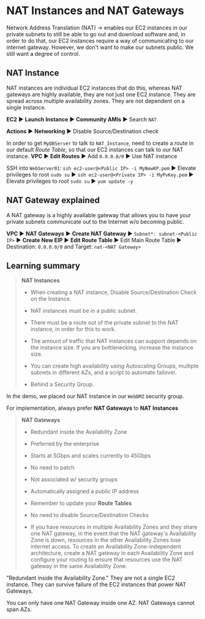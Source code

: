 # NAT Instances and NAT Gateways

Network Address Translation (NAT) → enables our EC2 instances in our private subnets to still be able to go out and download software and, in order to do that, our EC2 instances require a way of communicating to our internet gateway. However, we don't want to make our subnets public. We still want a degree of control.

## NAT Instance

NAT instances are individual EC2 instances that do this, whereas NAT gateways are highly available, they are not just one EC2 instance. They are spread across multiple availability zones. They are not dependent on a single instance.

**EC2** ▶︎ **Launch Instance** ▶︎ **Community AMIs** ▶︎ Search `NAT`

**Actions** ▶︎ **Networking** ▶︎ Disable Source/Destination check

In order to get `MyDBServer` to talk to `NAT_Instance`, need to create a route in our default *Route Table*, so that our EC2 instances can talk to our NAT instance. **VPC** ▶︎ **Edit Routes** ▶︎ Add `0.0.0.0/0` ▶︎ Use NAT instance

SSH into `WebServer01`: `ssh ec2-user@<Public IP> -i MyNewKP.pem` ▶︎ Elevate privileges to root `sudo su` ▶︎ `ssh ec2-user@<Private IP> -i MyPvKey.pem` ▶︎ Elevate privileges to root `sudo su` ▶︎ `yum update -y`

## NAT Gateway explained

A NAT gateway is a highly available gateway that allows you to have your private subnets communicate out to the Internet w/o becoming public.

**VPC** ▶︎ **NAT Gateways** ▶︎ **Create NAT Gateway** ▶︎ `Subnet*: subnet-<Public IP>` ▶︎ **Create New EIP** ▶︎ **Edit Route Table** ▶︎ Edit Main Route Table ▶︎ Destination: `0.0.0.0/0` and Target: `nat-<NAT Gateway>`

## Learning summary

> **NAT Instances**
>
> * When creating a NAT instance, Disable Source/Destination Check on the Instance.
>
> * NAT instances must be in a public subnet.
>
> * There must be a route out of the private subnet to the NAT instance, in order for this to work.
>
> * The amount of traffic that NAT instances can support depends on the instance size. If you are bottlenecking, increase the instance size.
>
> * You can create high availability using Autoscaling Groups, multiple subnets in different AZs, and a script to automate failover.
>
> * Behind a Security Group.

In the demo, we placed our NAT instance in our `WebDMZ` security group.

For implementation, always prefer **NAT Gateways** to **NAT Instances**

> **NAT Gateways**
>
> * Redundant inside the Availability Zone
>
> * Preferred by the enterprise
>
> * Starts at 5Gbps and scales currently to 45Gbps
>
> * No need to patch
>
> * Not associated w/ security groups
>
> * Automatically assigned a public IP address
>
> * Remember to update your **Route Tables**
>
> * No need to disable Source/Destination Checks
>
> * If you have resources in multiple Availability Zones and they share one NAT gateway, in the event that the NAT gateway's Availability Zone is down, resources in the other Availability Zones lose internet access. To create an Availability Zone-independent architecture, create a NAT gateway in each Availability Zone and configure your routing to ensure that resources use the NAT gateway in the same Availability Zone.

"Redundant inside the Availability Zone." They are not a single EC2 instance. They can survive failure of the EC2 instances that power NAT Gateways.

You can only have one NAT Gateway inside one AZ. NAT Gateways cannot span AZs.
